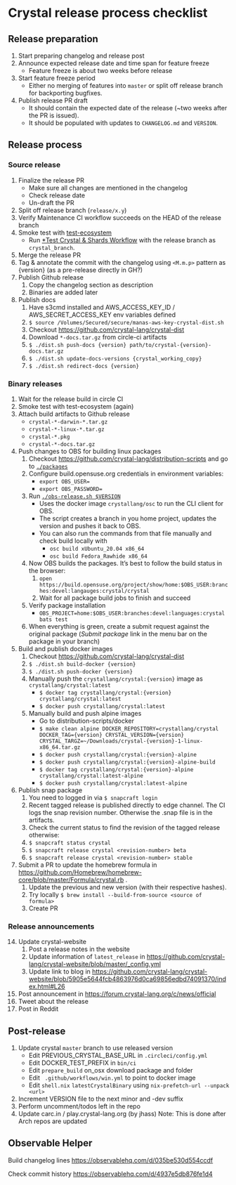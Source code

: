 # Crystal release process checklist

## Release preparation

1. Start preparing changelog and release post
2. Announce expected release date and time span for feature freeze
   * Feature freeze is about two weeks before release
3. Start feature freeze period
   * Either no merging of features into `master` or split off release branch for backporting bugfixes.
4. Publish release PR draft
   * It should contain the expected date of the release (~two weeks after the PR is issued).
   * It should be populated with updates to `CHANGELOG.md` and `VERSION`.

## Release process

### Source release

1. Finalize the release PR
   * Make sure all changes are mentioned in the changelog
   * Check release date
   * Un-draft the PR
2. Split off release branch (`release/x.y`)
3. Verify Maintenance CI workflow succeeds on the HEAD of the release branch
4. Smoke test with [test-ecosystem](https://github.com/crystal-lang/test-ecosystem)
   * Run [*Test Crystal & Shards Workflow](https://github.com/crystal-lang/test-ecosystem/actions/workflows/test-crystal-shards.yml) with the release branch as `crystal_branch`.
5. Merge the release PR
6. Tag & annotate the commit with the changelog using `<M.m.p>` pattern as {version} (as a pre-release directly in GH?)
7. Publish Github release
   1. Copy the changelog section as description
   1. Binaries are added later
8. Publish docs
   1. Have s3cmd installed and AWS_ACCESS_KEY_ID / AWS_SECRET_ACCESS_KEY env variables defined
   1. `$ source /Volumes/Secured/secure/manas-aws-key-crystal-dist.sh`
   1. Checkout https://github.com/crystal-lang/crystal-dist
   1. Download `*-docs.tar.gz` from circle-ci artifacts
   1. `$ ./dist.sh push-docs {version} path/to/crystal-{version}-docs.tar.gz`
   1. `$ ./dist.sh update-docs-versions {crystal_working_copy}`
   1. `$ ./dist.sh redirect-docs {version}`

### Binary releases

1. Wait for the release build in circle CI
2. Smoke test with test-ecosystem (again)
3. Attach build artifacts to Github release
   * `crystal-*-darwin-*.tar.gz`
   * `crystal-*-linux-*.tar.gz`
   * `crystal-*.pkg`
   * `crystal-*-docs.tar.gz`
4. Push changes to OBS for building linux packages
   1. Checkout https://github.com/crystal-lang/distribution-scripts and go to [`./packages`](../packages)
   2. Configure build.opensuse.org credentials in environment variables:
      * `export OBS_USER=`
      * `export OBS_PASSWORD=`
   3. Run [`./obs-release.sh $VERSION`](../packages/obs-release.sh)
      * Uses the docker image `crystallang/osc` to run the CLI client for OBS.
      * The script creates a branch in you home project, updates the version and pushes it back to OBS.
      * You can also run the commands from that file manually and check build locally with
         * `osc build xUbuntu_20.04 x86_64`
         * `osc build Fedora_Rawhide x86_64`
   4. Now OBS builds the packages. It’s best to follow the build status in the browser:
      1. `open https://build.opensuse.org/project/show/home:$OBS_USER:branches:devel:langauges:crystal/crystal`
      1. Wait for all package build jobs to finish and succeed
   5. Verify package installation
      * `OBS_PROJECT=home:$OBS_USER:branches:devel:languages:crystal bats test`
   6. When everything is green, create a submit request against the original package (*Submit package* link in the menu bar on the package in your branch)
5. Build and publish docker images
   1. Checkout https://github.com/crystal-lang/crystal-dist
   2. `$ ./dist.sh build-docker {version}`
   3. `$ ./dist.sh push-docker {version}`
   4. Manually push the `crystallang/crystal:{version}` image as `crystallang/crystal:latest`
      * `$ docker tag crystallang/crystal:{version} crystallang/crystal:latest`
      * `$ docker push crystallang/crystal:latest`
   5. Manually build and push alpine images
      * Go to distribution-scripts/docker
      * `$ make clean alpine DOCKER_REPOSITORY=crystallang/crystal DOCKER_TAG={version} CRYSTAL_VERSION={version} CRYSTAL_TARGZ=~/Downloads/crystal-{version}-1-linux-x86_64.tar.gz`
      * `$ docker push crystallang/crystal:{version}-alpine`
      * `$ docker push crystallang/crystal:{version}-alpine-build`
      * `$ docker tag crystallang/crystal:{version}-alpine crystallang/crystal:latest-alpine`
      * `$ docker push crystallang/crystal:latest-alpine`
6. Publish snap package
   1. You need to logged in via `$ snapcraft login`
   1. Recent tagged release is published directly to edge channel. The CI logs the snap revision number. Otherwise the .snap file is in the artifacts.
   1. Check the current status to find the revision of the tagged release otherwise:
   1. `$ snapcraft status crystal`
   1. `$ snapcraft release crystal <revision-number> beta`
   1. `$ snapcraft release crystal <revision-number> stable`
7. Submit a PR to update the homebrew formula in https://github.com/Homebrew/homebrew-core/blob/master/Formula/crystal.rb .
   1. Update the previous and new version (with their respective hashes).
   1. Try locally `$ brew install --build-from-source <source of formula>`
   1. Create PR

### Release announcements
14. Update crystal-website
    1. Post a release notes in the website
    1. Update information of `latest_release` in https://github.com/crystal-lang/crystal-website/blob/master/_config.yml
    1. Update link to blog in https://github.com/crystal-lang/crystal-website/blob/5905e5644fcb4863976d0ca69856edbd74091370/index.html#L26
15. Post announcement in https://forum.crystal-lang.org/c/news/official
16. Tweet about the release
17. Post in Reddit

## Post-release
1. Update crystal `master` branch to use released version
   * Edit PREVIOUS_CRYSTAL_BASE_URL in `.circleci/config.yml`
   * Edit DOCKER_TEST_PREFIX in `bin/ci`
   * Edit `prepare_build` on_osx download package and folder
   * Edit ` .github/workflows/win.yml` to point to docker image
   * Edit `shell.nix` `latestCrystalBinary` using  `nix-prefetch-url --unpack <url>`
2. Increment VERSION file to the next minor and -dev suffix
3. Perform uncomment/todos left in the repo
4. Update carc.in / play.crystal-lang.org (by jhass)
    Note: This is done after Arch repos are updated

## Observable Helper

Build changelog lines
https://observablehq.com/d/035be530d554ccdf

Check commit history
https://observablehq.com/d/4937e5db876fe1d4
